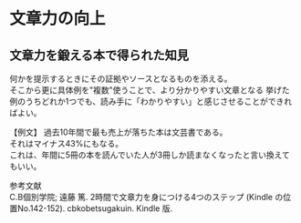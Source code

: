 # 文章力の向上

## 文章力を鍛える本で得られた知見

何かを提示するときにその証拠やソースとなるものを添える。  
そこから更に具体例を"複数"使うことで、より分かりやすい文章となる
挙げた例のうちどれか1つでも、読み手に「わかりやすい」と感じさせることができればよい。

【例文】
過去10年間で最も売上が落ちた本は文芸書である。  
それはマイナス43%にもなる。  
これは、年間に5冊の本を読んでいた人が3冊しか読まなくなったと言い換えてもいい。  

参考文献  
C.B個別学院; 遠藤 篤. 2時間で文章力を身につける4つのステップ (Kindle の位置No.142-152). cbkobetsugakuin. Kindle 版. 
